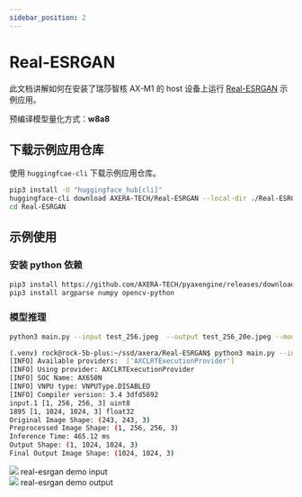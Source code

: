 ```yaml
---
sidebar_position: 2
---
```


# Real-ESRGAN

此文档讲解如何在安装了瑞莎智核 AX-M1 的 host 设备上运行 [Real-ESRGAN](https://github.com/xinntao/Real-ESRGAN) 示例应用。

预编译模型量化方式：**w8a8**

## 下载示例应用仓库

使用 `huggingfcae-cli` 下载示例应用仓库。

<NewCodeBlock tip="Host" type="Device">

```bash
pip3 install -U "huggingface_hub[cli]"
huggingface-cli download AXERA-TECH/Real-ESRGAN --local-dir ./Real-ESRGAN
cd Real-ESRGAN
```

</NewCodeBlock>

## 示例使用

### 安装 python 依赖

<NewCodeBlock tip="Host" type="Device">

```bash
pip3 install https://github.com/AXERA-TECH/pyaxengine/releases/download/0.1.3.rc1/axengine-0.1.3-py3-none-any.whl
pip3 install argparse numpy opencv-python
```

</NewCodeBlock>

### 模型推理

<NewCodeBlock tip="Host" type="Device">

```bash
python3 main.py --input test_256.jpeg  --output test_256_20e.jpeg --model ax650/realesrgan-x4-256.axmodel
```

</NewCodeBlock>

```bash
(.venv) rock@rock-5b-plus:~/ssd/axera/Real-ESRGAN$ python3 main.py --input test_256.jpeg  --output test_256_20e.jpeg --model ax650/realesrgan-x4-256.axmodel
[INFO] Available providers:  ['AXCLRTExecutionProvider']
[INFO] Using provider: AXCLRTExecutionProvider
[INFO] SOC Name: AX650N
[INFO] VNPU type: VNPUType.DISABLED
[INFO] Compiler version: 3.4 3dfd5692
input.1 [1, 256, 256, 3] uint8
1895 [1, 1024, 1024, 3] float32
Original Image Shape: (243, 243, 3)
Preprocessed Image Shape: (1, 256, 256, 3)
Inference Time: 465.12 ms
Output Shape: (1, 1024, 1024, 3)
Final Output Image Shape: (1024, 1024, 3)
```

<div style={{textAlign: 'center'}}>
   <img src="/img/aicore-ax-m1/real-esrgan_original.webp"/>
   real-esrgan demo input
</div>

<div style={{textAlign: 'center'}}>
   <img src="/img/aicore-ax-m1/real-esrgan_out.webp"/>
   real-esrgan demo output
</div>
